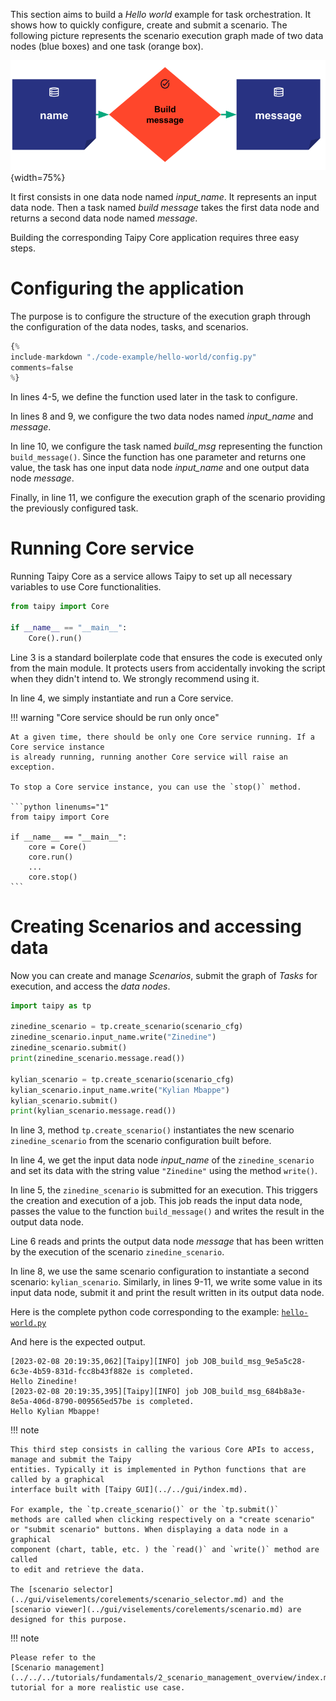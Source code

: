 This section aims to build a *Hello world* example for task orchestration. It shows how to
quickly configure, create and submit a scenario. The following picture represents the scenario
execution graph made of two data nodes (blue boxes) and one task (orange box).

![hello world example](img/hello-world/hello-world.svg){width=75%}

It first consists in one data node named *input_name*. It represents an input data node.
Then a task named *build message* takes the first data node and returns a second data node named
*message*.

Building the corresponding Taipy Core application requires three easy steps.

# Configuring the application

The purpose is to configure the structure of the execution graph through the configuration
of the data nodes, tasks, and scenarios.

```python linenums="1"
{%
include-markdown "./code-example/hello-world/config.py"
comments=false
%}
```

In lines 4-5, we define the function used later in the task to configure.

In lines 8 and 9, we configure the two data nodes named *input_name* and *message*.

In line 10, we configure the task named *build_msg* representing the function `build_message()`.
Since the function has one parameter and returns one value, the task has one input data node
*input_name* and one output data node *message*.

Finally, in line 11, we configure the execution graph of the scenario providing the previously
configured task.

# Running Core service

Running Taipy Core as a service allows Taipy to set up all necessary variables to use Core
functionalities.

``` python linenums="1"
from taipy import Core

if __name__ == "__main__":
    Core().run()
```

Line 3 is a standard boilerplate code that ensures the code is executed only from the main
module. It protects users from accidentally invoking the script when they didn't intend to. We
strongly recommend using it.

In line 4, we simply instantiate and run a Core service.

!!! warning "Core service should be run only once"

    At a given time, there should be only one Core service running. If a Core service instance
    is already running, running another Core service will raise an exception.

    To stop a Core service instance, you can use the `stop()` method.

    ```python linenums="1"
    from taipy import Core

    if __name__ == "__main__":
        core = Core()
        core.run()
        ...
        core.stop()
    ```

# Creating Scenarios and accessing data

Now you can create and manage *Scenarios*, submit the graph of *Tasks* for execution, and access
the *data nodes*.

```python linenums="1"
import taipy as tp

zinedine_scenario = tp.create_scenario(scenario_cfg)
zinedine_scenario.input_name.write("Zinedine")
zinedine_scenario.submit()
print(zinedine_scenario.message.read())

kylian_scenario = tp.create_scenario(scenario_cfg)
kylian_scenario.input_name.write("Kylian Mbappe")
kylian_scenario.submit()
print(kylian_scenario.message.read())
```

In line 3, method `tp.create_scenario()` instantiates the new scenario `zinedine_scenario`
from the scenario configuration built before.

In line 4, we get the input data node *input_name* of the `zinedine_scenario` and set its data
with the string value `"Zinedine"` using the method `write()`.

In line 5, the `zinedine_scenario` is submitted for an execution. This triggers the creation
and execution of a job. This job reads the input data node, passes the value
to the function `build_message()` and writes the result in the output data node.

Line 6 reads and prints the output data node *message* that has been written by the execution
of the scenario `zinedine_scenario`.

In line 8, we use the same scenario configuration to instantiate a second scenario:
`kylian_scenario`. Similarly, in lines 9-11, we write some value in its input data node, submit
it and print the result written in its output data node.

Here is the complete python code corresponding to the example:
<a href="./code-example/hello-world/hello-world.py" download>`hello-world.py`</a>

And here is the expected output.

``` console
[2023-02-08 20:19:35,062][Taipy][INFO] job JOB_build_msg_9e5a5c28-6c3e-4b59-831d-fcc8b43f882e is completed.
Hello Zinedine!
[2023-02-08 20:19:35,395][Taipy][INFO] job JOB_build_msg_684b8a3e-8e5a-406d-8790-009565ed57be is completed.
Hello Kylian Mbappe!
```

!!! note

    This third step consists in calling the various Core APIs to access, manage and submit the Taipy
    entities. Typically it is implemented in Python functions that are called by a graphical
    interface built with [Taipy GUI](../../gui/index.md).

    For example, the `tp.create_scenario()` or the `tp.submit()`
    methods are called when clicking respectively on a "create scenario"
    or "submit scenario" buttons. When displaying a data node in a graphical
    component (chart, table, etc. ) the `read()` and `write()` method are called
    to edit and retrieve the data.

    The [scenario selector](../gui/viselements/corelements/scenario_selector.md) and the
    [scenario viewer](../gui/viselements/corelements/scenario.md) are designed for this purpose.

!!! note

    Please refer to the
    [Scenario management](../../../tutorials/fundamentals/2_scenario_management_overview/index.md)
    tutorial for a more realistic use case.
